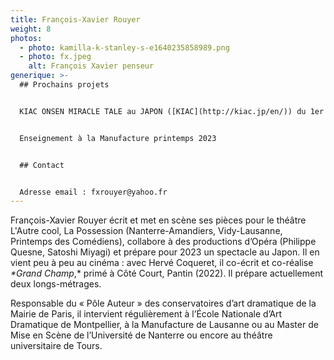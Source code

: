 ```yaml
---
title: François-Xavier Rouyer
weight: 8
photos:
  - photo: kamilla-k-stanley-s-e1640235858989.png
  - photo: fx.jpeg
    alt: François Xavier penseur
generique: >-
  ## Prochains projets


  ﻿KIAC ONSEN MIRACLE TALE au JAPON ([KIAC](http://kiac.jp/en/)) du 1er au 20 mars 2023 


  E﻿nseignement à la Manufacture printemps 2023


  ## C﻿ontact


  Adresse email : fxrouyer@yahoo.fr
---
```


<!--StartFragment-->

François-Xavier Rouyer écrit et met en scène ses pièces pour le théâtre L'Autre cool, La Possession (Nanterre-Amandiers, Vidy-Lausanne, Printemps des Comédiens), collabore à des productions d’Opéra (Philippe Quesne, Satoshi Miyagi) et prépare pour 2023 un spectacle au Japon. Il en vient peu à peu au cinéma : avec Hervé Coqueret, il co-écrit et co-réalise _\*Grand Champ_,\* primé à Côté Court, Pantin (2022). Il prépare actuellement deux longs-métrages.

Responsable du « Pôle Auteur » des conservatoires d’art dramatique de la Mairie de Paris, il intervient régulièrement à l’École Nationale d’Art Dramatique de Montpellier, à la Manufacture de Lausanne ou au Master de Mise en Scène de l’Université de Nanterre ou encore au théâtre universitaire de Tours.

<!--EndFragment-->
